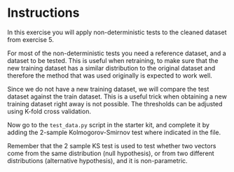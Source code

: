 # Instructions
In this exercise you will apply non-deterministic tests to the cleaned dataset from exercise 5.

For most of the non-deterministic tests you need a reference dataset, and a dataset to be tested.
This is useful when retraining, to make sure that the new training dataset has a similar
distribution to the original dataset and therefore the method that was used originally is expected
to work well.

Since we do not have a new training dataset, we will compare the test dataset against the train
dataset. This is a useful trick when obtaining a new training dataset right away is not possible.
The thresholds can be adjusted using K-fold cross validation.

Now go to the ``test_data.py`` script in the starter kit, and complete it by adding the
2-sample Kolmogorov-Smirnov test where indicated in the file. 

Remember that the 2 sample KS test is used to test whether two vectors come from the same
distribution (null hypothesis), or from two different distributions (alternative hypothesis),
and it is non-parametric.